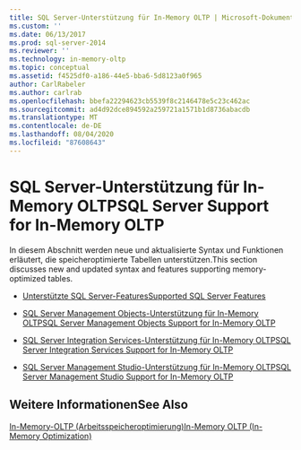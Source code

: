 ```yaml
---
title: SQL Server-Unterstützung für In-Memory OLTP | Microsoft-Dokumentation
ms.custom: ''
ms.date: 06/13/2017
ms.prod: sql-server-2014
ms.reviewer: ''
ms.technology: in-memory-oltp
ms.topic: conceptual
ms.assetid: f4525df0-a186-44e5-bba6-5d8123a0f965
author: CarlRabeler
ms.author: carlrab
ms.openlocfilehash: bbefa22294623cb5539f8c2146478e5c23c462ac
ms.sourcegitcommit: ad4d92dce894592a259721a1571b1d8736abacdb
ms.translationtype: MT
ms.contentlocale: de-DE
ms.lasthandoff: 08/04/2020
ms.locfileid: "87608643"
---
```

# <a name="sql-server-support-for-in-memory-oltp"></a><span data-ttu-id="a4713-102">SQL Server-Unterstützung für In-Memory OLTP</span><span class="sxs-lookup"><span data-stu-id="a4713-102">SQL Server Support for In-Memory OLTP</span></span>
  <span data-ttu-id="a4713-103">In diesem Abschnitt werden neue und aktualisierte Syntax und Funktionen erläutert, die speicheroptimierte Tabellen unterstützen.</span><span class="sxs-lookup"><span data-stu-id="a4713-103">This section discusses new and updated syntax and features supporting memory-optimized tables.</span></span>  
  
-   [<span data-ttu-id="a4713-104">Unterstützte SQL Server-Features</span><span class="sxs-lookup"><span data-stu-id="a4713-104">Supported SQL Server Features</span></span>](unsupported-sql-server-features-for-in-memory-oltp.md)  
  
-   [<span data-ttu-id="a4713-105">SQL Server Management Objects-Unterstützung für In-Memory OLTP</span><span class="sxs-lookup"><span data-stu-id="a4713-105">SQL Server Management Objects Support for In-Memory OLTP</span></span>](sql-server-management-objects-support-for-in-memory-oltp.md)  
  
-   [<span data-ttu-id="a4713-106">SQL Server Integration Services-Unterstützung für In-Memory OLTP</span><span class="sxs-lookup"><span data-stu-id="a4713-106">SQL Server Integration Services Support for In-Memory OLTP</span></span>](sql-server-integration-services-support-for-in-memory-oltp.md)  
  
-   [<span data-ttu-id="a4713-107">SQL Server Management Studio-Unterstützung für In-Memory OLTP</span><span class="sxs-lookup"><span data-stu-id="a4713-107">SQL Server Management Studio Support for In-Memory OLTP</span></span>](sql-server-management-studio-support-for-in-memory-oltp.md)  
  
## <a name="see-also"></a><span data-ttu-id="a4713-108">Weitere Informationen</span><span class="sxs-lookup"><span data-stu-id="a4713-108">See Also</span></span>  
 [<span data-ttu-id="a4713-109">In-Memory-OLTP &#40;Arbeitsspeicheroptimierung&#41;</span><span class="sxs-lookup"><span data-stu-id="a4713-109">In-Memory OLTP &#40;In-Memory Optimization&#41;</span></span>](in-memory-oltp-in-memory-optimization.md)  
  
  
